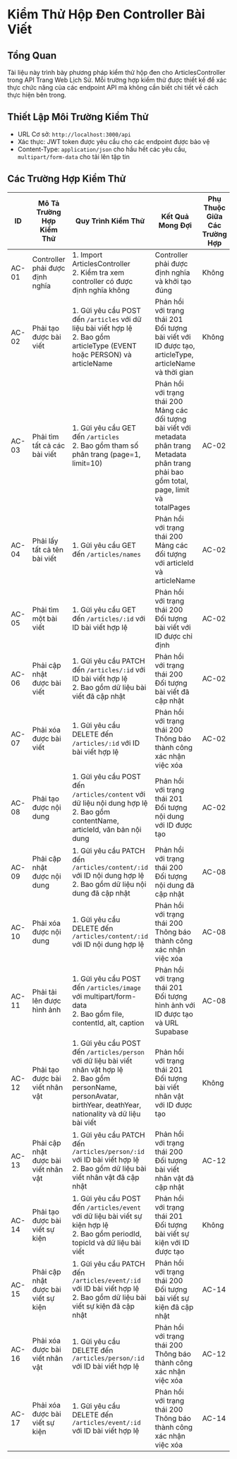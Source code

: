 # Kiểm Thử Hộp Đen Controller Bài Viết

## Tổng Quan
Tài liệu này trình bày phương pháp kiểm thử hộp đen cho ArticlesController trong API Trang Web Lịch Sử. Mỗi trường hợp kiểm thử được thiết kế để xác thực chức năng của các endpoint API mà không cần biết chi tiết về cách thực hiện bên trong.

## Thiết Lập Môi Trường Kiểm Thử
- URL Cơ sở: `http://localhost:3000/api`
- Xác thực: JWT token được yêu cầu cho các endpoint được bảo vệ
- Content-Type: `application/json` cho hầu hết các yêu cầu, `multipart/form-data` cho tải lên tập tin

## Các Trường Hợp Kiểm Thử

| ID | Mô Tả Trường Hợp Kiểm Thử | Quy Trình Kiểm Thử | Kết Quả Mong Đợi | Phụ Thuộc Giữa Các Trường Hợp | Kết Quả | Ngày Kiểm Thử | Ghi Chú |
|----|----------------------|---------------------|-----------------|---------------------------|--------|-----------|------|
| AC-01 | Controller phải được định nghĩa | 1. Import ArticlesController<br>2. Kiểm tra xem controller có được định nghĩa không | Controller phải được định nghĩa và khởi tạo đúng | Không | | | Xác thực cơ bản sự tồn tại của controller |
| AC-02 | Phải tạo được bài viết | 1. Gửi yêu cầu POST đến `/articles` với dữ liệu bài viết hợp lệ<br>2. Bao gồm articleType (EVENT hoặc PERSON) và articleName | Phản hồi với trạng thái 201<br>Đối tượng bài viết với ID được tạo, articleType, articleName và thời gian | Không | | | |
| AC-03 | Phải tìm tất cả các bài viết | 1. Gửi yêu cầu GET đến `/articles`<br>2. Bao gồm tham số phân trang (page=1, limit=10) | Phản hồi với trạng thái 200<br>Mảng các đối tượng bài viết với metadata phân trang<br>Metadata phân trang phải bao gồm total, page, limit và totalPages | AC-02 | | | Phản hồi được tối ưu loại bỏ dữ liệu nội dung |
| AC-04 | Phải lấy tất cả tên bài viết | 1. Gửi yêu cầu GET đến `/articles/names` | Phản hồi với trạng thái 200<br>Mảng các đối tượng với articleId và articleName | AC-02 | | | Hữu ích cho các menu thả xuống hoặc danh sách |
| AC-05 | Phải tìm một bài viết | 1. Gửi yêu cầu GET đến `/articles/:id` với ID bài viết hợp lệ | Phản hồi với trạng thái 200<br>Đối tượng bài viết với ID được chỉ định | AC-02 | | | |
| AC-06 | Phải cập nhật được bài viết | 1. Gửi yêu cầu PATCH đến `/articles/:id` với ID bài viết hợp lệ<br>2. Bao gồm dữ liệu bài viết đã cập nhật | Phản hồi với trạng thái 200<br>Đối tượng bài viết đã cập nhật | AC-02 | | | |
| AC-07 | Phải xóa được bài viết | 1. Gửi yêu cầu DELETE đến `/articles/:id` với ID bài viết hợp lệ | Phản hồi với trạng thái 200<br>Thông báo thành công xác nhận việc xóa | AC-02 | | | |
| AC-08 | Phải tạo được nội dung | 1. Gửi yêu cầu POST đến `/articles/content` với dữ liệu nội dung hợp lệ<br>2. Bao gồm contentName, articleId, văn bản nội dung | Phản hồi với trạng thái 201<br>Đối tượng nội dung với ID được tạo | AC-02 | | | |
| AC-09 | Phải cập nhật được nội dung | 1. Gửi yêu cầu PATCH đến `/articles/content/:id` với ID nội dung hợp lệ<br>2. Bao gồm dữ liệu nội dung đã cập nhật | Phản hồi với trạng thái 200<br>Đối tượng nội dung đã cập nhật | AC-08 | | | |
| AC-10 | Phải xóa được nội dung | 1. Gửi yêu cầu DELETE đến `/articles/content/:id` với ID nội dung hợp lệ | Phản hồi với trạng thái 200<br>Thông báo thành công xác nhận việc xóa | AC-08 | | | |
| AC-11 | Phải tải lên được hình ảnh | 1. Gửi yêu cầu POST đến `/articles/image` với multipart/form-data<br>2. Bao gồm file, contentId, alt, caption | Phản hồi với trạng thái 201<br>Đối tượng hình ảnh với ID được tạo và URL Supabase | AC-08 | | | Phải sử dụng multipart/form-data cho việc tải lên tập tin |
| AC-12 | Phải tạo được bài viết nhân vật | 1. Gửi yêu cầu POST đến `/articles/person` với dữ liệu bài viết nhân vật hợp lệ<br>2. Bao gồm personName, personAvatar, birthYear, deathYear, nationality và dữ liệu bài viết | Phản hồi với trạng thái 201<br>Đối tượng bài viết nhân vật với ID được tạo | Không | | | |
| AC-13 | Phải cập nhật được bài viết nhân vật | 1. Gửi yêu cầu PATCH đến `/articles/person/:id` với ID bài viết hợp lệ<br>2. Bao gồm dữ liệu bài viết nhân vật đã cập nhật | Phản hồi với trạng thái 200<br>Đối tượng bài viết nhân vật đã cập nhật | AC-12 | | | |
| AC-14 | Phải tạo được bài viết sự kiện | 1. Gửi yêu cầu POST đến `/articles/event` với dữ liệu bài viết sự kiện hợp lệ<br>2. Bao gồm periodId, topicId và dữ liệu bài viết | Phản hồi với trạng thái 201<br>Đối tượng bài viết sự kiện với ID được tạo | Không | | | Yêu cầu các ID giai đoạn và chủ đề hợp lệ |
| AC-15 | Phải cập nhật được bài viết sự kiện | 1. Gửi yêu cầu PATCH đến `/articles/event/:id` với ID bài viết hợp lệ<br>2. Bao gồm dữ liệu bài viết sự kiện đã cập nhật | Phản hồi với trạng thái 200<br>Đối tượng bài viết sự kiện đã cập nhật | AC-14 | | | |
| AC-16 | Phải xóa được bài viết nhân vật | 1. Gửi yêu cầu DELETE đến `/articles/person/:id` với ID bài viết hợp lệ | Phản hồi với trạng thái 200<br>Thông báo thành công xác nhận việc xóa | AC-12 | | | |
| AC-17 | Phải xóa được bài viết sự kiện | 1. Gửi yêu cầu DELETE đến `/articles/event/:id` với ID bài viết hợp lệ | Phản hồi với trạng thái 200<br>Thông báo thành công xác nhận việc xóa | AC-14 | | | |

